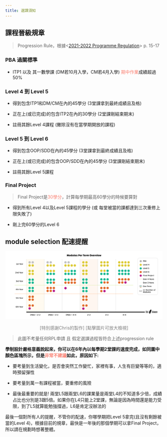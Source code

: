 ```yaml
---
title: 選課須知
---
```


## 課程晉級規章

> Progression Rule，根據<[2021-2022 Programme Regulation](https://london.ac.uk/sites/default/files/regulations/progregs-bsc-computer-science-2021-22.pdf)> p. 15-17

### PBA 過關標準

- ITP1 以及 其一數學課 (DM若10月入學，CM若4月入學) <span style="color: salmon">期中作業</span>成績超過50%

### Level 4 到 Level 5

- 得到包含ITP1和DM/CM在內的45學分 (3堂課拿到最終成績且及格)

- 正在上(或已完成)的包含ITP2在內的30學分 (2堂課剛結束期末)

- 註冊其餘Level 4課程 (撇除沒有在當學期開放的課程)

### Level 5 到 Level 6

- 得到包含OOP/SDD在內的45學分 (3堂課拿到最終成績且及格)

- 正在上(或已完成)的包含OOP/SDD在內的45學分 (3堂課剛結束期末)

- 註冊其餘Level 5課程

### Final Project

> Final Project是<span style="color: salmon">30學分</span>，計算每學期最高60學分的時候要算對

- 得到所有Level 4以及Level 5課程的學分 (或 每堂被當的課都達到三次重修上限失敗了)

- 剛上完60學分的Level 6

## module selection 配速提醒

<a href="./assets/images/Modules_Per_Semester_Overview.png" target="_new"><img src="./assets/images/Modules_Per_Semester_Overview.png" alt="Module Selection Per Term Overview"></a>

<p style="text-align: center; color: gray; text-size: 12px">[特別感謝Chris的製作] [點擊圖片可放大檢視]</p>

> 此圖不考量任何RPL申請 且 假定選課過程皆符合上述progression rule

**學制設計嚴格意義說起來，你可以在6年內以每學期2堂課的速度完成，如同圖中顏色區塊所示，但是<span style="color: salmon">非常不建議</span>如此，原因如下:**

- 要考量到生活變化，是否會突然工作變忙，家裡有事，人生有巨變等等的，適時預留彈性

- 要考量到萬一有課程被當，要重修的風險

- 最後最重要的就是! 兩堂L5跟兩堂L6的課業量是兩堂L4的不知道多少倍，成績占比也分別是3跟5倍。如果你在L4只能上2堂課，無論是因為時間還是能力受限，到了L5就算能勉強撐過，L6是肯定沒辦法的

最後一個對所有人的提醒，不管你的配速，你哪學期把Level 5拿完(且沒有剩餘被當的Level 4)，根據目前的規章，最快是一年後的那個學期可以拿Final Project，所以請在規劃時想著整體。